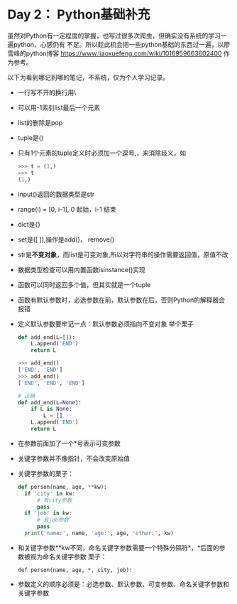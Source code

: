 <!--
 * @Author: sunyz
 * @Date: 2019-07-25 23:53:02
 * @github: https://github.com/sunyz
 * @LastEditors: sunyz
 * @LastEditTime: 2019-07-26 02:25:48
 * @Description: content
 -->

# Day 2： Python基础补充

虽然对Python有一定程度的掌握，也写过很多次爬虫，但确实没有系统的学习一遍python，心感仍有
不足。所以趁此机会把一些python基础的东西过一遍，以廖雪峰的python博客
<https://www.liaoxuefeng.com/wiki/1016959663602400> 作为参考。

以下为看到哪记到哪的笔记，不系统，仅为个人学习记录。

- 一行写不开的换行用\
- 可以用-1索引list最后一个元素
- list的删除是pop
- tuple是()
- 只有1个元素的tuple定义时必须加一个逗号,，来消除歧义，如

    ```python
    >>> t = (1,)
    >>> t
    (1,)
    ```

- input()返回的数据类型是str
- range(i) = [0, i-1], 0 起始，i-1 结束
- dict是{}
- set是([ ]),操作是add()， remove()
- str是**不变对象**，而list是可变对象,所以对字符串的操作需要返回值，原值不改
- 数据类型检查可以用内置函数isinstance()实现
- 函数可以同时返回多个值，但其实就是一个tuple
- 函数有默认参数时，必选参数在前，默认参数在后，否则Python的解释器会报错
- 定义默认参数要牢记一点：默认参数必须指向不变对象
    举个栗子

    ```python
    def add_end(L=[]):
        L.append('END')
        return L

    >>> add_end()
    ['END', 'END']
    >>> add_end()
    ['END', 'END', 'END']

    # 正确
    def add_end(L=None):
        if L is None:
            L = []
        L.append('END')
        return L
    ```

- 在参数前面加了一个*号表示可变参数
- 关键字参数并不像指针，不会改变原始值
- 关键字参数的栗子：

  ```py
  def person(name, age, **kw):
    if 'city' in kw:
        # 有city参数
        pass
    if 'job' in kw:
        # 有job参数
        pass
    print('name:', name, 'age:', age, 'other:', kw)
   ```

- 和关键字参数\*\*kw不同，命名关键字参数需要一个特殊分隔符*，*后面的参数被视为命名关键字参数
  栗子：

  `def person(name, age, *, city, job):`

- 参数定义的顺序必须是：必选参数、默认参数、可变参数、命名关键字参数和关键字参数
